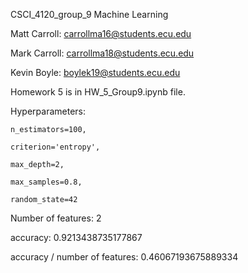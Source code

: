 CSCI_4120_group_9 Machine Learning

Matt Carroll: carrollma16@students.ecu.edu

Mark Carroll: carrollma18@students.ecu.edu

Kevin Boyle: boylek19@students.ecu.edu

Homework 5 is in HW_5_Group9.ipynb file.

Hyperparameters:

    n_estimators=100,

    criterion='entropy',
    
    max_depth=2,
    
    max_samples=0.8,
    
    random_state=42
    
Number of features:  2

accuracy: 0.9213438735177867

accuracy / number of features: 0.46067193675889334
